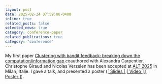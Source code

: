 ```yaml
---
layout: post
date: 2025-02-24 07:59:00-0400
inline: true
related_posts: false
selected_news: true
category: conference-paper
related_publications: true
category: "conference"
---
```

My first paper <a href="https://raw.githubusercontent.com/mlresearch/v272/main/assets/thuot25a/thuot25a.pdf"> Clustering with bandit feedback: breaking down the computation/information gap </a> coauthored with Alexandra Carpentier, Christophe Giraud and Nicolas Verzelen has been accepted at <a href="http://algorithmiclearningtheory.org/alt2025/">ALT 2025</a> in Milan, Italie.
I gave a talk, and presented a poster ([<a href="https://victorthuot.github.io/assets/pdf/slide_ALT_feb2025.pdf"> Slides </a>],[<a href="https://www.youtube.com/watch?v=RmEcxjNeCPA"> Video </a>],[<a href="https://victorthuot.github.io/assets/pdf/poster_ALT_feb2025.pdf"> Poster </a>]). 

